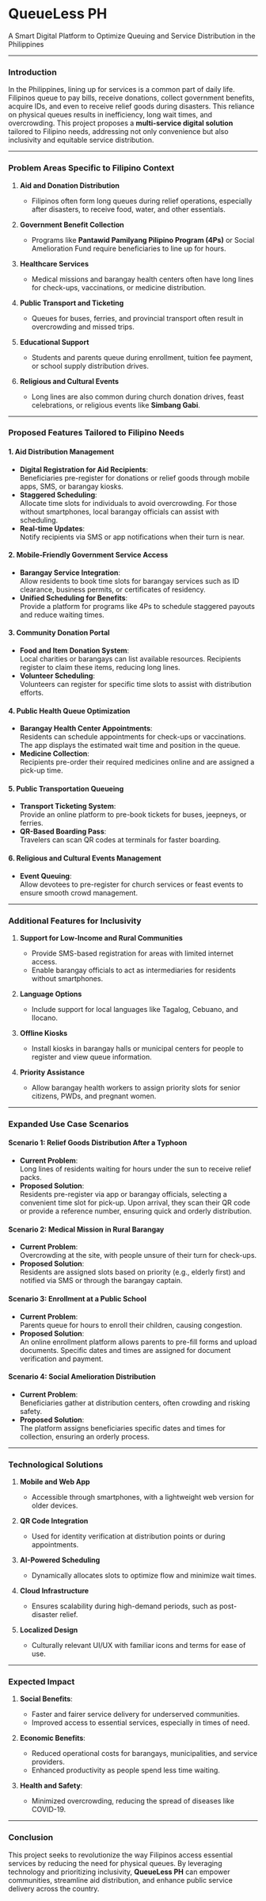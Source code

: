 # QueueLess PH
 A Smart Digital Platform to Optimize Queuing and Service Distribution in the Philippines

---

### **Introduction**  
In the Philippines, lining up for services is a common part of daily life. Filipinos queue to pay bills, receive donations, collect government benefits, acquire IDs, and even to receive relief goods during disasters. This reliance on physical queues results in inefficiency, long wait times, and overcrowding. This project proposes a **multi-service digital solution** tailored to Filipino needs, addressing not only convenience but also inclusivity and equitable service distribution.

---

### **Problem Areas Specific to Filipino Context**  

1. **Aid and Donation Distribution**  
   - Filipinos often form long queues during relief operations, especially after disasters, to receive food, water, and other essentials.  

2. **Government Benefit Collection**  
   - Programs like **Pantawid Pamilyang Pilipino Program (4Ps)** or Social Amelioration Fund require beneficiaries to line up for hours.  

3. **Healthcare Services**  
   - Medical missions and barangay health centers often have long lines for check-ups, vaccinations, or medicine distribution.  

4. **Public Transport and Ticketing**  
   - Queues for buses, ferries, and provincial transport often result in overcrowding and missed trips.  

5. **Educational Support**  
   - Students and parents queue during enrollment, tuition fee payment, or school supply distribution drives.  

6. **Religious and Cultural Events**  
   - Long lines are also common during church donation drives, feast celebrations, or religious events like **Simbang Gabi**.  

---

### **Proposed Features Tailored to Filipino Needs**
#### **1. Aid Distribution Management**  
   - **Digital Registration for Aid Recipients**:  
     Beneficiaries pre-register for donations or relief goods through mobile apps, SMS, or barangay kiosks.  
   - **Staggered Scheduling**:  
     Allocate time slots for individuals to avoid overcrowding. For those without smartphones, local barangay officials can assist with scheduling.  
   - **Real-time Updates**:  
     Notify recipients via SMS or app notifications when their turn is near.  

#### **2. Mobile-Friendly Government Service Access**  
   - **Barangay Service Integration**:  
     Allow residents to book time slots for barangay services such as ID clearance, business permits, or certificates of residency.  
   - **Unified Scheduling for Benefits**:  
     Provide a platform for programs like 4Ps to schedule staggered payouts and reduce waiting times.  

#### **3. Community Donation Portal**  
   - **Food and Item Donation System**:  
     Local charities or barangays can list available resources. Recipients register to claim these items, reducing long lines.  
   - **Volunteer Scheduling**:  
     Volunteers can register for specific time slots to assist with distribution efforts.  

#### **4. Public Health Queue Optimization**  
   - **Barangay Health Center Appointments**:  
     Residents can schedule appointments for check-ups or vaccinations. The app displays the estimated wait time and position in the queue.  
   - **Medicine Collection**:  
     Recipients pre-order their required medicines online and are assigned a pick-up time.  

#### **5. Public Transportation Queueing**  
   - **Transport Ticketing System**:  
     Provide an online platform to pre-book tickets for buses, jeepneys, or ferries.  
   - **QR-Based Boarding Pass**:  
     Travelers can scan QR codes at terminals for faster boarding.  

#### **6. Religious and Cultural Events Management**  
   - **Event Queuing**:  
     Allow devotees to pre-register for church services or feast events to ensure smooth crowd management.  

---

### **Additional Features for Inclusivity**
1. **Support for Low-Income and Rural Communities**  
   - Provide SMS-based registration for areas with limited internet access.  
   - Enable barangay officials to act as intermediaries for residents without smartphones.  

2. **Language Options**  
   - Include support for local languages like Tagalog, Cebuano, and Ilocano.  

3. **Offline Kiosks**  
   - Install kiosks in barangay halls or municipal centers for people to register and view queue information.  

4. **Priority Assistance**  
   - Allow barangay health workers to assign priority slots for senior citizens, PWDs, and pregnant women.  

---

### **Expanded Use Case Scenarios**

#### **Scenario 1: Relief Goods Distribution After a Typhoon**  
   - **Current Problem**:  
     Long lines of residents waiting for hours under the sun to receive relief packs.  
   - **Proposed Solution**:  
     Residents pre-register via app or barangay officials, selecting a convenient time slot for pick-up. Upon arrival, they scan their QR code or provide a reference number, ensuring quick and orderly distribution.  

#### **Scenario 2: Medical Mission in Rural Barangay**  
   - **Current Problem**:  
     Overcrowding at the site, with people unsure of their turn for check-ups.  
   - **Proposed Solution**:  
     Residents are assigned slots based on priority (e.g., elderly first) and notified via SMS or through the barangay captain.  

#### **Scenario 3: Enrollment at a Public School**  
   - **Current Problem**:  
     Parents queue for hours to enroll their children, causing congestion.  
   - **Proposed Solution**:  
     An online enrollment platform allows parents to pre-fill forms and upload documents. Specific dates and times are assigned for document verification and payment.  

#### **Scenario 4: Social Amelioration Distribution**  
   - **Current Problem**:  
     Beneficiaries gather at distribution centers, often crowding and risking safety.  
   - **Proposed Solution**:  
     The platform assigns beneficiaries specific dates and times for collection, ensuring an orderly process.  

---

### **Technological Solutions**
1. **Mobile and Web App**  
   - Accessible through smartphones, with a lightweight web version for older devices.  

2. **QR Code Integration**  
   - Used for identity verification at distribution points or during appointments.  

3. **AI-Powered Scheduling**  
   - Dynamically allocates slots to optimize flow and minimize wait times.  

4. **Cloud Infrastructure**  
   - Ensures scalability during high-demand periods, such as post-disaster relief.  

5. **Localized Design**  
   - Culturally relevant UI/UX with familiar icons and terms for ease of use.  

---

### **Expected Impact**
1. **Social Benefits**:  
   - Faster and fairer service delivery for underserved communities.  
   - Improved access to essential services, especially in times of need.  

2. **Economic Benefits**:  
   - Reduced operational costs for barangays, municipalities, and service providers.  
   - Enhanced productivity as people spend less time waiting.  

3. **Health and Safety**:  
   - Minimized overcrowding, reducing the spread of diseases like COVID-19.  

---

### **Conclusion**  
This project seeks to revolutionize the way Filipinos access essential services by reducing the need for physical queues. By leveraging technology and prioritizing inclusivity, **QueueLess PH** can empower communities, streamline aid distribution, and enhance public service delivery across the country.
